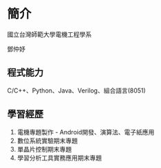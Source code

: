 # 簡介
國立台灣師範大學電機工程學系

鄧仲妤

## 程式能力
C/C++、Python、Java、Verilog、組合語言(8051)
## 學習經歷
1. 電機專題製作 - Android開發、演算法、電子紙應用
2. 數位系統實驗期末專題
3. 單晶片控制期末專題
4. 學習分析工具實務應用期末專題

